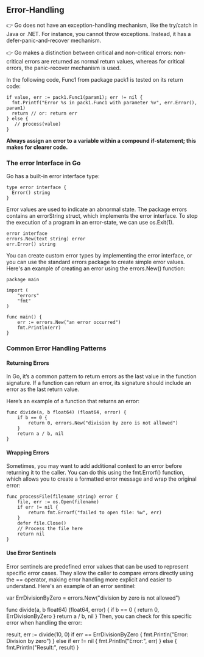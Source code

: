 ## Error-Handling

👉 Go does not have an exception-handling mechanism, like the try/catch in Java or .NET. For instance, you cannot throw exceptions. Instead, it has a defer-panic-and-recover mechanism.

👉 Go makes a distinction between critical and non-critical errors: non-critical errors are returned as normal return values, whereas for critical errors, the panic-recover mechanism is used.

In the following code, Func1 from package pack1 is tested on its return code:

```golang
if value, err := pack1.Func1(param1); err != nil {
  fmt.Printf("Error %s in pack1.Func1 with parameter %v", err.Error(), param1)
  return // or: return err
} else {
   // process(value)
}
```

**Always assign an error to a variable within a compound if-statement; this makes for clearer code.**

### The error Interface in Go

Go has a built-in error interface type:

```golang
type error interface {
  Error() string
}
```

Error values are used to indicate an abnormal state. The package errors contains an errorString struct, which implements the error interface. To stop the execution of a program in an error-state, we can use os.Exit(1).

```
error interface
errors.New(text string) error
err.Error() string
```

You can create custom error types by implementing the error interface, or you can use the standard errors package to create simple error values. Here's an example of creating an error using the errors.New() function:

```golang
package main

import (
    "errors"
    "fmt"
)

func main() {
    err := errors.New("an error occurred")
    fmt.Println(err)
}
```

### Common Error Handling Patterns

#### Returning Errors
In Go, it’s a common pattern to return errors as the last value in the function signature. If a function can return an error, its signature should include an error as the last return value.

Here’s an example of a function that returns an error:

```
func divide(a, b float64) (float64, error) {
    if b == 0 {
        return 0, errors.New("division by zero is not allowed")
    }
    return a / b, nil
}
```
#### Wrapping Errors
Sometimes, you may want to add additional context to an error before returning it to the caller. You can do this using the fmt.Errorf() function, which allows you to create a formatted error message and wrap the original error:

```
func processFile(filename string) error {
    file, err := os.Open(filename)
    if err != nil {
        return fmt.Errorf("failed to open file: %w", err)
    }
    defer file.Close()
    // Process the file here
    return nil
}
```

#### Use Error Sentinels
Error sentinels are predefined error values that can be used to represent specific error cases. They allow the caller to compare errors directly using the == operator, making error handling more explicit and easier to understand. Here's an example of an error sentinel:

var ErrDivisionByZero = errors.New("division by zero is not allowed")

func divide(a, b float64) (float64, error) {
    if b == 0 {
        return 0, ErrDivisionByZero
    }
    return a / b, nil
}
Then, you can check for this specific error when handling the error:

result, err := divide(10, 0)
if err == ErrDivisionByZero {
    fmt.Println("Error: Division by zero")
} else if err != nil {
    fmt.Println("Error:", err)
} else {
    fmt.Println("Result:", result)
}

